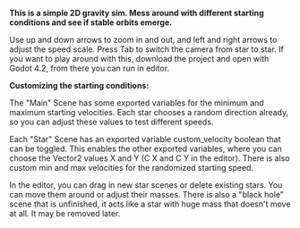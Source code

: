 **This is a simple 2D gravity sim. Mess around with different starting conditions and see if stable orbits emerge.**

Use up and down arrows to zoom in and out, and left and right arrows to adjust the speed scale. Press Tab to switch the camera from star to star. If you want to play around with this, download the project and open with Godot 4.2, from there you can run in editor.

**Customizing the starting conditions:**

The "Main" Scene has some exported variables for the minimum and maximum starting velocities. Each star chooses a random direction already, so you can adjust these values to test different speeds. 

Each "Star" Scene has an exported variable custom_velocity boolean that can be toggled. This enables the other exported variables, where you can choose the Vector2 values X and Y (C X and C Y in the editor). There is also custom min and max velocities for the randomized starting speed. 

In the editor, you can drag in new star scenes or delete existing stars. You can move them around or adjust their masses. There is also a "black hole" scene that is unfinished, it acts like a star with huge mass that doesn't move at all. It may be removed later.
